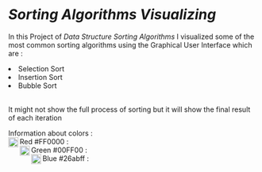 # ***Sorting Algorithms Visualizing***

<p> In this Project of <em>Data Structure Sorting Algorithms </em> I visualized some of the most common sorting algorithms using the Graphical User Interface which are :

<li>Selection Sort</li>
<li>Insertion Sort</li>
<li>Bubble Sort</li>
<br>
<p>It might not show the full process of sorting but it will show the final result of each iteration 
<p>Information about colors :<br>
Red #FF0000 <img align="left" src="https://user-images.githubusercontent.com/93158698/207716516-be1a4947-d061-49fa-84a9-bcc2d3546343.png" width="20" height="20" /> : 
<br>Green #00FF00 <img align="left" src="https://user-images.githubusercontent.com/93158698/207719350-59165ff8-ea15-445a-aab6-9cdce4f13ebb.png" width="20" height="20" /> : 
<br>Blue #26abff <img align="left" src="https://user-images.githubusercontent.com/93158698/207719644-1a0f4f62-67f7-47f7-a12f-0e492db3d9a6.png" width="20" height="20" /> : 